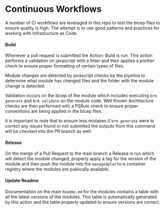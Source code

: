 # Continuous Workflows

A number of CI workflows are leveraged in this repo to test the bicep files to ensure quality is high. The attempt is to use good patterns and practices for working with Infrastucture as Code.

#### Build

Whenever a pull request is submitted the Action: Build is run.  This action performs a validation on javascript with a linter and then applies a _prettier_ check to ensure proper formatting of certain types of files.

Module changes are detected by javascript checks by the pipeline to determine what module has changed files and the folder with the module change is detected.

Validation occurs on the bicep of the module which includes executing `brm generate` and `brm validate` on the module code.  Well Known Architecture checks are then performed with a PSRule check to ensure proper conventions are being applied in the bicep files.

It is important to note that to ensure less mistakes if `brm generate` were to correct any issues found or not submitted the outputs from this command will be checked into the PR branch as well.

#### Release

On the merge of a Pull Request to the main branch a Release is run which will detect the module changed, properly apply a tag for the version of the module and then push the module into the `managedplatform` container registry where the modules are publically available.

#### Update Readme

Documentation on the main `Readme.md` for the modules contains a table with all the latest versions of the modules.  This table is automatically generated by this action and the table properly updated to ensure versions are correct.